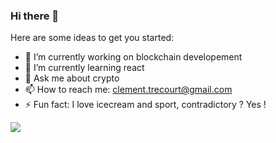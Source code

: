 ### Hi there 👋

Here are some ideas to get you started:

- 🔭 I’m currently working on blockchain developement
- 🌱 I’m currently learning react
- 💬 Ask me about crypto
- 📫 How to reach me: clement.trecourt@gmail.com
- ⚡ Fun fact: I love icecream and sport, contradictory ? Yes !

<img src="https://github-readme-stats.vercel.app/api?username=clementtrecourt&&show_icons=true&title_color=ffffff&icon_color=58a6ff&text_color=daf7dc&bg_color=0d1117">
